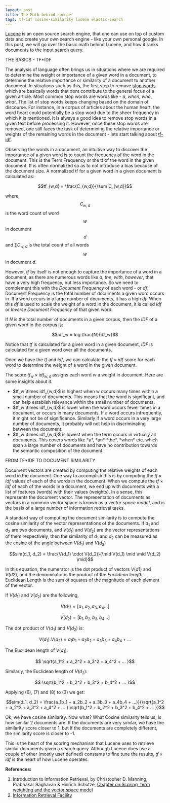```yaml
---
layout: post
title: The Math behind Lucene
tags: tf-idf cosine-similarity lucene elastic-search
---
```

[Lucene](https://lucene.apache.org/) is an open source search engine, that one can use on top of custom data and create your own search engine - like your own personal google. In this post, we will go over the basic math behind Lucene, and how it ranks documents to the input search query.

THE BASICS - TF*IDF

The analysis of language often brings us in situations where we are required to determine the weight or importance of a given word in a document, to determine the relative importance or similarity of a document to another document. In situations such as this, the first step to remove [stop words](http://en.wikipedia.org/wiki/Stop_words) which are basically words that dont contribute to the general focus of a given article. Most common stop words are words like - *a*, *when*, *who*, *what*. The list of stop words keeps changing based on the domain of discourse. For instance, in a corpus of articles about the human heart, the word heart could potentially be a stop word due to the sheer frequency in which it is mentioned. It is always a good idea to remove stop words in a given text before processing it. However, once these stop words are removed, one still faces the task of determining the relative importance or weights of the remaining words in the document - lets start talking about [tf-idf](http://en.wikipedia.org/wiki/Tf*idf).

Observing the words in a document, an intuitive way to discover the importance of a given word is to count the frequency of the word in the document. This is the Term Frequency or the tf of the word in the given document. tf is often normalized so as to not introduce a bias because of the document size. A normalized tf for a given word in a given document is calculated as:

$$tf_{w,d} = \frac{C_{w,d}}{\sum C_{w,d}}$$

where, $$C_{w,d}$$ is the word count of word $$w$$ in document $$d$$ and $\sum C_{w,d}$ is the total count of all words $$w$$ in document $d$.

However, $tf$ by itself is not enough to capture the importance of a word in a document, as there are numerous words like *a*, *the*, *with*, *however*, that have a very high frequency, but less importance. So we need to complement this  with the *Document Frequency* of each word - or $df$. Document Frequency is the total number of documents a given word occurs in. If a word occurs in a large number of documents, it has a high $df$. When this $df$ is used to scale the weight of a word in the document, it is called $idf$ or *Inverse Document Frequency* of that given word.


If $N$ is the total number of documents in a given corpus, then the $IDF$ of a given word in the corpus is:

$$idf_w = log \frac{N}{df_w}$$

Notice that $tf$ is calculated for a given word in a given document, $IDF$ is calculated for a given word over all the documents.

Once we have the $tf$ and $idf$, we can calculate the $tf \times idf$ score for each word to determine the weight of a word in the given document.

The score $tf_w \times idf_{w,d}$ assigns each word $w$ a weight in document. Here are some insights about it.
<ul>
<li>$tf_w \times idf_{w,d}$ is highest when w occurs many times within a small number of documents. This means that the word is significant, and can help establish relevance within the small number of documents.</li>
<li>$tf_w \times idf_{w,d}$ is lower when the word occurs fewer times in a document, or occurs in many documents. If a word occurs infrequently, it might not be of significance. Similarly if a word occurs in a very large number of documents, it probably will not help in discriminating between the document.</li>
<li>$tf_w \times idf_{w,d}$ is lowest when the term occurs in virtually all documents. This covers words like *a*, *an* *the*, *when* etc. which span a large number of documents and have no contribution towards the semantic composition of the document.</li>
</ul>

FROM TF*IDF TO DOCUMENT SIMILARITY

Document vectors are created by computing the relative weights of each word in the document. One way to accomplish this is by computing the $tf \times idf$ values of each of the words in the document. When we compute the $tf \times idf$ of each of the words in a document, we end up with documents with a list of features (words) with their values (weights). In a sense, this represents the document vector. The representation of documents as vectors in a common vector space is known as a *vector space model*, and is the basis of a large number of information retrieval tasks.

A standard way of computing the document similarity is to compute the cosine similarity of the vector representations of the documents. If $d_1$ and $d_2$ are two documents, and $V(d_1)$ and $V(d_2)$ are the vector representations of them respectively, then the similarity of $d_1$ and $d_2$ can be measured as the cosine of the angle between $V(d_1)$ and $V(d_2)$

$$sim(d_1, d_2) = \frac{V(d_1) \cdot V(d_2)}{\mid V(d_1) \mid \mid V(d_2) \mid}$$

In this equation, the numerator is the dot product of vectors $V(d1)$ and $V(d2)$, and the denominator is the product of the *Euclidean length*. Euclidean Length is the sum of squares of the magnitude of each element of the vector.

If $V(d_1)$ and $V(d_2)$ are the following,

$$V(d_1) = [a_1, a_2, a_3, a_4 ...]$$

$$V(d_2) = [b_1, b_2, b_3, b_4 ...]$$

The dot product of $V(d_1)$ and $V(d_2)$ is:

$$V(d_1) . V(d_2) = a_1b_1 + a_2b_2 + a_3b_3 + a_4b_4 + ...$$

The Euclidean length of $V(d_1)$:

$$ \sqrt{a_1^2 +  a_2^2 + a_3^2 + a_4^2 + ... }$$

Similarly, the Euclidean length of $V(d_2)$:

$$ \sqrt{b_1^2 +  b_2^2 + b_3^2 + b_4^2 + ... }$$

Applying (6), (7) and (8) to (3) we get:

$$sim(d_1, d_2) = \frac{a_1b_1 + a_2b_2 + a_3b_3 + a_4b_4 + ...)}{\sqrt{a_1^2 +  a_2^2 + a_3^2 + a_4^2 + ... } \sqrt{b_1^2 +  b_2^2 + b_3^2 + b_4^2 + ... }}$$

Ok, we have cosine similarity. Now what?
What Cosine similarity tells us, is how similar 2 documents are. If the documents are very similar, we have the similarity score closer to 1, but if the documents are completely different, the similarity score is closer to -1.

This is the heart of the scoring mechanism that Lucene uses to retrieve similar documents given a search query. Although Lucene does use a couple of other (mostly user defined) constants to fine tune the results, $tf \times idf$ is the heart of how Lucene operates.

**References:**

1. Introduction to Information Retrieval, by Christopher D. Manning, Prabhakar Raghavan & Hinrich Schütze, [Chapter on Scoring, term weighting and the vector space model](http://nlp.stanford.edu/IR-book/html/htmledition/scoring-term-weighting-and-the-vector-space-model-1.html)
2. [Information Retrieval Facility](http://www.ir-facility.org/scoring-and-ranking-techniques-tf-idf-term-weighting-and-cosine-similarity)
